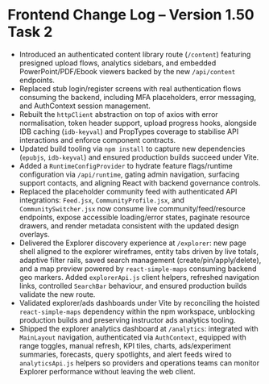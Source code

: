 # Frontend Change Log – Version 1.50 Task 2

- Introduced an authenticated content library route (`/content`) featuring presigned upload flows, analytics sidebars, and embedded PowerPoint/PDF/Ebook viewers backed by the new `/api/content` endpoints.
- Replaced stub login/register screens with real authentication flows consuming the backend, including MFA placeholders, error messaging, and AuthContext session management.
- Rebuilt the `httpClient` abstraction on top of axios with error normalisation, token header support, upload progress hooks, alongside IDB caching (`idb-keyval`) and PropTypes coverage to stabilise API interactions and enforce component contracts.
- Updated build tooling via `npm install` to capture new dependencies (`epubjs`, `idb-keyval`) and ensured production builds succeed under Vite.
- Added a `RuntimeConfigProvider` to hydrate feature flags/runtime configuration via `/api/runtime`, gating admin navigation, surfacing support contacts, and aligning React with backend governance controls.
- Replaced the placeholder community feed with authenticated API integrations: `Feed.jsx`, `CommunityProfile.jsx`, and `CommunitySwitcher.jsx` now consume live community/feed/resource endpoints, expose accessible loading/error states, paginate resource drawers, and render metadata consistent with the updated design overlays.
- Delivered the Explorer discovery experience at `/explorer`: new page shell aligned to the explorer wireframes, entity tabs driven by live totals, adaptive filter rails, saved search management (create/pin/apply/delete), and a map preview powered by `react-simple-maps` consuming backend geo markers. Added `explorerApi.js` client helpers, refreshed navigation links, controlled `SearchBar` behaviour, and ensured production builds validate the new route.
- Validated explorer/ads dashboards under Vite by reconciling the hoisted `react-simple-maps` dependency within the npm workspace, unblocking production builds and preserving instructor ads analytics tooling.
- Shipped the explorer analytics dashboard at `/analytics`: integrated with `MainLayout` navigation, authenticated via `AuthContext`, equipped with range toggles, manual refresh, KPI tiles, charts, ads/experiment summaries, forecasts, query spotlights, and alert feeds wired to `analyticsApi.js` helpers so providers and operations teams can monitor Explorer performance without leaving the web client.
